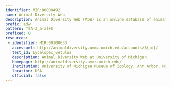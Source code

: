 ```yaml
---
identifier: MIR:00000492
name: Animal Diversity Web
description: Animal Diversity Web (ADW) is an online database of animal natural history, distribution, classification, and conservation biology.
prefix: adw
pattern: ^[A-Z_a-z]+$
prefixed: 0
resources:
 - identifier: MIR:00100633
   accessurl: http://animaldiversity.ummz.umich.edu/accounts/${id}/
   test_id: Lycalopex_vetulus
   description: Animal Diversity Web at University of Michigan
   homepage: http://animaldiversity.ummz.umich.edu/
   institution: University of Michigan Museum of Zoology, Ann Arbor, Michigan
   location: USA
   official: false
---
```

